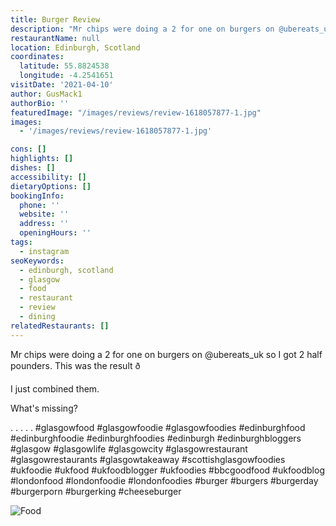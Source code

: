 ```yaml
---
title: Burger Review
description: "Mr chips were doing a 2 for one on burgers on @ubereats_uk so I got 2 half pounders. This was the result ð\x9F\x98\x81  I just combined them.   What's missing?  . . . . . #glasgowfood #glas"
restaurantName: null
location: Edinburgh, Scotland
coordinates:
  latitude: 55.8824538
  longitude: -4.2541651
visitDate: '2021-04-10'
author: GusMack1
authorBio: ''
featuredImage: "/images/reviews/review-1618057877-1.jpg"
images:
  - '/images/reviews/review-1618057877-1.jpg'

cons: []
highlights: []
dishes: []
accessibility: []
dietaryOptions: []
bookingInfo:
  phone: ''
  website: ''
  address: ''
  openingHours: ''
tags:
  - instagram
seoKeywords:
  - edinburgh, scotland
  - glasgow
  - food
  - restaurant
  - review
  - dining
relatedRestaurants: []
---
```


Mr chips were doing a 2 for one on burgers on @ubereats_uk so I got 2 half pounders. This was the result ð

I just combined them. 

What's missing?

.
.
.
.
.
#glasgowfood #glasgowfoodie #glasgowfoodies #edinburghfood #edinburghfoodie #edinburghfoodies #edinburgh #edinburghbloggers #glasgow #glasgowlife #glasgowcity #glasgowrestaurant #glasgowrestaurants #glasgowtakeaway #scottishglasgowfoodies #ukfoodie #ukfood #ukfoodblogger #ukfoodies #bbcgoodfood #ukfoodblog #londonfood #londonfoodie #londonfoodies #burger #burgers #burgerday #burgerporn #burgerking #cheeseburger

![Food](/images/reviews/review-1618057877-1.jpg)
